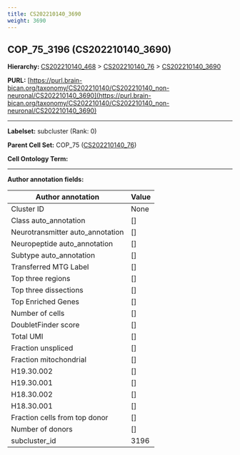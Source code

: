 ```yaml
---
title: CS202210140_3690
weight: 3690
---
```

## COP_75_3196 (CS202210140_3690)
<b>Hierarchy: </b>
[CS202210140_468](../CS202210140_468) >
[CS202210140_76](../CS202210140_76) >
[CS202210140_3690](../CS202210140_3690)

**PURL:** [https://purl.brain-bican.org/taxonomy/CS202210140/CS202210140_non-neuronal/CS202210140_3690](https://purl.brain-bican.org/taxonomy/CS202210140/CS202210140_non-neuronal/CS202210140_3690)

---


**Labelset:** subcluster (Rank: 0)

**Parent Cell Set:** COP_75 ([CS202210140_76](../CS202210140_76))



**Cell Ontology Term:** 

[MARKER GENES.]: #


---

[TRANSFERRED ANNOTATIONS.]: #


[AUTHOR ANNOTATION FIELDS.]: #


**Author annotation fields:**

| Author annotation | Value |
|-------------------|-------|
|Cluster ID|None|
|Class auto_annotation|[]|
|Neurotransmitter auto_annotation|[]|
|Neuropeptide auto_annotation|[]|
|Subtype auto_annotation|[]|
|Transferred MTG Label|[]|
|Top three regions|[]|
|Top three dissections|[]|
|Top Enriched Genes|[]|
|Number of cells|[]|
|DoubletFinder score|[]|
|Total UMI|[]|
|Fraction unspliced|[]|
|Fraction mitochondrial|[]|
|H19.30.002|[]|
|H19.30.001|[]|
|H18.30.002|[]|
|H18.30.001|[]|
|Fraction cells from top donor|[]|
|Number of donors|[]|
|subcluster_id|3196|
